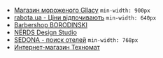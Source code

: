 * [Магазин мороженого Gllacy](https://raccoonroman.github.io/gllacy/) `min-width: 900px`
* [rabota.ua - Ціни відпочивають](https://raccoonroman.github.io/rabota.ua/) `min-width: 640px`
* [Barbershop BORODINSKI](https://raccoonroman.github.io/barbershop/)
* [NЁRDS Design Studio](https://raccoonroman.github.io/nerds/)
* [SEDONA - поиск отелей](https://raccoonroman.github.io/sedona/) `min-width: 768px`
* [Интернет-магазин Техномат](https://raccoonroman.github.io/technomart/)
